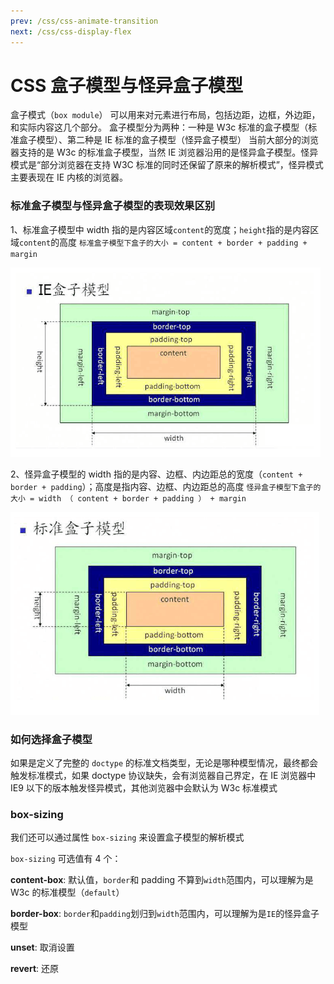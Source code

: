 ```yaml
---
prev: /css/css-animate-transition
next: /css/css-display-flex
---
```


# CSS 盒子模型与怪异盒子模型

盒子模式（`box module`） 可以用来对元素进行布局，包括边距，边框，外边距，和实际内容这几个部分。
盒子模型分为两种：一种是 W3c 标准的盒子模型（标准盒子模型）、第二种是 IE 标准的盒子模型（怪异盒子模型）
当前大部分的浏览器支持的是 W3c 的标准盒子模型，当然 IE 浏览器沿用的是怪异盒子模型。怪异模式是“部分浏览器在支持 W3C 标准的同时还保留了原来的解析模式”，怪异模式主要表现在 IE 内核的浏览器。

### 标准盒子模型与怪异盒子模型的表现效果区别

1、标准盒子模型中 width 指的是内容区域`content`的宽度；`height`指的是内容区域`content`的高度
`标准盒子模型下盒子的大小 = content + border + padding + margin`

![css3](../images/common/ie-box.jpg)

2、怪异盒子模型的 width 指的是内容、边框、内边距总的宽度（`content + border + padding`）；高度是指内容、边框、内边距总的高度
`怪异盒子模型下盒子的大小 = width （ content + border + padding ） + margin`

![css3](../images/common/stand-box.jpg)

### 如何选择盒子模型

如果是定义了完整的 `doctype` 的标准文档类型，无论是哪种模型情况，最终都会触发标准模式，如果 doctype 协议缺失，会有浏览器自己界定，在 IE 浏览器中 IE9 以下的版本触发怪异模式，其他浏览器中会默认为 W3c 标准模式

### box-sizing

我们还可以通过属性 `box-sizing` 来设置盒子模型的解析模式

`box-sizing` 可选值有 4 个：

**content-box**: 默认值，`border`和 padding 不算到`width`范围内，可以理解为是 W3c 的标准模型（`default`）

**border-box**: `border`和`padding`划归到`width`范围内，可以理解为是`IE`的怪异盒子模型

**unset**: 取消设置

**revert**: 还原
